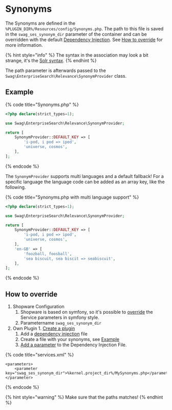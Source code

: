 # Synonyms

The Synonyms are defined in the `%PLUGIN_DIR%/Resources/config/Synonyms.php`. The path to this file is saved in the `swag_ses_synonym_dir` parameter of the container and can be overridden with the default [Dependency Injection](add-plugin-dependencies.md). See [How to override](synonyms.md#how-to-override) for more information.

{% hint style="info" %}
The syntax in the association may look a bit strange, it's the [Solr syntax](https://www.elastic.co/guide/en/elasticsearch/reference/current/analysis-synonym-tokenfilter.html#_solr_synonyms).
{% endhint %}

The path parameter is afterwards passed to the `Swag\EnterpriseSearch\Relevance\SynonymProvider` class.

## Example

{% code title="Synonyms.php" %}
```php
<?php declare(strict_types=1);

use Swag\EnterpriseSearch\Relevance\SynonymProvider;

return [
    SynonymProvider::DEFAULT_KEY => [
        'i-pod, i pod => ipod',
        'universe, cosmos',
    ],
];
```
{% endcode %}

The `SynonymProvider` supports multi languages and a default fallback! For a specific language the language code can be added as an array key, like the following.

{% code title="Synonyms.php with multi language support" %}
```php
<?php declare(strict_types=1);

use Swag\EnterpriseSearch\Relevance\SynonymProvider;

return [
    SynonymProvider::DEFAULT_KEY => [
        'i-pod, i pod => ipod',
        'universe, cosmos',
    ],
    'en-GB' => [
        'foozball, foosball',
        'sea biscuit, sea biscit => seabiscuit',
    ],
];
```
{% endcode %}

## How to override

1. Shopware Configuration
   1. Shopware is based on symfony, so it's possible to [override](https://symfony.com/doc/2.0/cookbook/bundles/override.html#services-configuration) the Service parameters in symfony style.
   2. Parametername `swag_ses_synonym_dir`
2. Own Plugin 1. [Create a plugin](plugin-base-guide.md)
   1. Add a [dependency injection](dependency-injection.md#injecting-another-service) file
   2. Create a file with your synonyms, see [Example](synonyms.md#example)
   3. [Add a parameter](https://symfony.com/doc/2.0/cookbook/bundles/override.html#services-configuration) to the Dependency Injection File.

{% code title="services.xml" %}
```markup
<parameters>
    <parameter key="swag_ses_synonym_dir">%kernel.project_dir%/MySynonyms.php</parameter>
</parameter>
```
{% endcode %}

{% hint style="warning" %}
Make sure that the paths matches!
{% endhint %}

